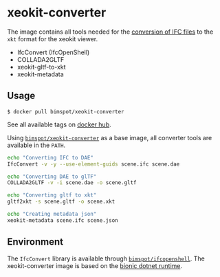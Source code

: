 # xeokit-converter

The image contains all tools needed for the [conversion of IFC files][1]
to the `xkt` format for the xeokit viewer.

- IfcConvert (IfcOpenShell)
- COLLADA2GLTF
- xeokit-gltf-to-xkt
- xeokit-metadata

## Usage

```
$ docker pull bimspot/xeokit-converter
```

See all available tags on [docker hub][5].

Using [`bimspot/xeokit-converter`][4] as a base image, all converter tools are
available in the `PATH`.

```bash
echo "Converting IFC to DAE"
IfcConvert -v -y --use-element-guids scene.ifc scene.dae

echo "Converting DAE to glTF"
COLLADA2GLTF -v -i scene.dae -o scene.gltf

echo "Converting gltf to xkt"
gltf2xkt -s scene.gltf -o scene.xkt

echo "Creating metadata json"
xeokit-metadata scene.ifc scene.json
```

## Environment

The `IfcConvert` library is available through [`bimspot/ifcopenshell`][2].
The xeokit-converter image is based on the [bionic dotnet runtime][3].

[1]: https://github.com/xeokit/xeokit-gltf-to-xkt
[2]: https://cloud.docker.com/u/bimspot/repository/docker/bimspot/ifcopenshell
[3]: mcr.microsoft.com/dotnet/core/runtime:2.2-bionic
[4]: https://cloud.docker.com/u/bimspot/repository/docker/bimspot/xeokit-converter
[5]: https://hub.docker.com/r/bimspot/xeokit-converter